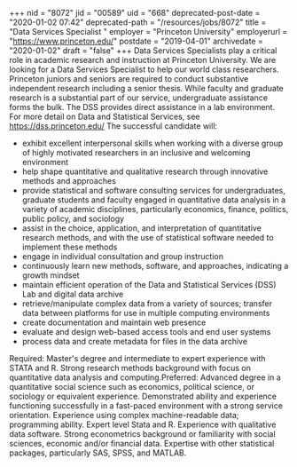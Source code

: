 +++
nid = "8072"
jid = "00589"
uid = "668"
deprecated-post-date = "2020-01-02 07:42"
deprecated-path = "/resources/jobs/8072"
title = "Data Services Specialist "
employer = "Princeton University"
employerurl = "https://www.princeton.edu/"
postdate = "2019-04-01"
archivedate = "2020-01-02"
draft = "false"
+++
Data Services Specialists play a critical role in academic research and
instruction at Princeton University. We are looking for a Data Services
Specialist to help our world class researchers. Princeton juniors and
seniors are required to conduct substantive independent research
including a senior thesis. While faculty and graduate research is a
substantial part of our service, undergraduate assistance forms the
bulk. The DSS provides direct assistance in a lab environment. For more
detail on Data and Statistical Services, see
<https://dss.princeton.edu/> The successful candidate will:

-   exhibit excellent interpersonal skills when working with a diverse
    group of highly motivated researchers in an inclusive and welcoming
    environment
-   help shape quantitative and qualitative research through innovative
    methods and approaches
-   provide statistical and software consulting services for
    undergraduates, graduate students and faculty engaged in
    quantitative data analysis in a variety of academic disciplines,
    particularly economics, finance, politics, public policy, and
    sociology
-   assist in the choice, application, and interpretation of
    quantitative research methods, and with the use of statistical
    software needed to implement these methods
-   engage in individual consultation and group instruction
-   continuously learn new methods, software, and approaches, indicating
    a growth mindset
-   maintain efficient operation of the Data and Statistical Services
    (DSS) Lab and digital data archive
-   retrieve/manipulate complex data from a variety of sources; transfer
    data between platforms for use in multiple computing environments
-   create documentation and maintain web presence
-   evaluate and design web-based access tools and end user systems
-   process data and create metadata for files in the data archive
  

Required: Master's degree and intermediate to expert experience with
STATA and R. Strong research methods background with focus on
quantitative data analysis and computing.Preferred: Advanced degree in a
quantitative social science such as economics, political science, or
sociology or equivalent experience. Demonstrated ability and experience
functioning successfully in a fast-paced environment with a strong
service orientation. Experience using complex machine-readable data;
programming ability. Expert level Stata and R. Experience with
qualitative data software. Strong econometrics background or familiarity
with social sciences, economic and/or financial data. Expertise with
other statistical packages, particularly SAS, SPSS, and MATLAB.
